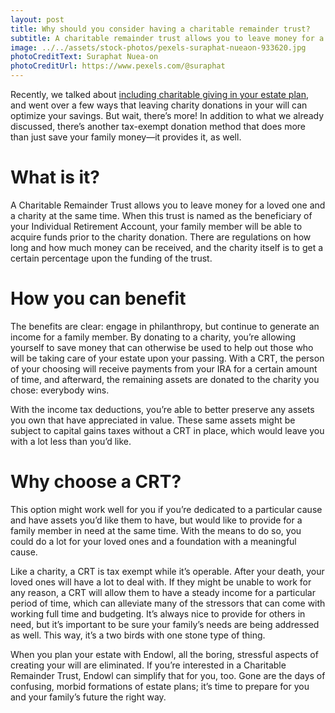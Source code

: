 ```yaml
---
layout: post
title: Why should you consider having a charitable remainder trust?
subtitle: A charitable remainder trust allows you to leave money for a loved one and a charity at the same time.
image: ../../assets/stock-photos/pexels-suraphat-nueaon-933620.jpg
photoCreditText: Suraphat Nuea-on
photoCreditUrl: https://www.pexels.com/@suraphat
---
```

Recently, we talked about [including charitable giving in your estate plan](https://endowl.com/blog/2021/01/07/charitable-giving-in-your-estate-plan.html), and went over a few ways that leaving charity donations in your will can optimize your savings. But wait, there’s more! In addition to what we already discussed, there’s another tax-exempt donation method that does more than just save your family money—it provides it, as well.

# What is it?
A Charitable Remainder Trust allows you to leave money for a loved one and a charity at the same time. When this trust is named as the beneficiary of your Individual Retirement Account, your family member will be able to acquire funds prior to the charity donation. There are regulations on how long and how much money can be received, and the charity itself is to get a certain percentage upon the funding of the trust.

# How you can benefit
The benefits are clear: engage in philanthropy, but continue to generate an income for a family member. By donating to a charity, you’re allowing yourself to save money that can otherwise be used to help out those who will be taking care of your estate upon your passing. With a CRT, the person of your choosing will receive payments from your IRA for a certain amount of time, and afterward, the remaining assets are donated to the charity you chose: everybody wins.

With the income tax deductions, you’re able to better preserve any assets you own that have appreciated in value. These same assets might be subject to capital gains taxes without a CRT in place, which would leave you with a lot less than you’d like.

# Why choose a CRT?
This option might work well for you if you’re dedicated to a particular cause and have assets you’d like them to have, but would like to provide for a family member in need at the same time. With the means to do so, you could do a lot for your loved ones and a foundation with a meaningful cause.

Like a charity, a CRT is tax exempt while it’s operable. After your death, your loved ones will have a lot to deal with. If they might be unable to work for any reason, a CRT will allow them to have a steady income for a particular period of time, which can alleviate many of the stressors that can come with working full time and budgeting. It’s always nice to provide for others in need, but it’s important to be sure your family’s needs are being addressed as well. This way, it’s a two birds with one stone type of thing.

When you plan your estate with Endowl, all the boring, stressful aspects of creating your will are eliminated. If you’re interested in a Charitable Remainder Trust, Endowl can simplify that for you, too. Gone are the days of confusing, morbid formations of estate plans; it’s time to prepare for you and your family’s future the right way.

